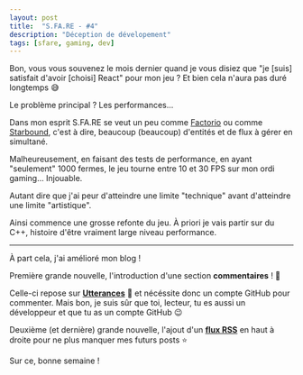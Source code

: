 ```yaml
---
layout: post
title:  "S.FA.RE - #4"
description: "Déception de dévelopement"
tags: [sfare, gaming, dev]
---
```


Bon, vous vous souvenez le mois dernier quand je vous disiez que "je \[suis\] satisfait d'avoir \[choisi\] React" pour mon jeu ? Et bien cela n'aura pas duré longtemps 😅

Le problème principal ? Les performances...

Dans mon esprit S.FA.RE se veut un peu comme [Factorio](https://www.factorio.com/) ou comme [Starbound](https://playstarbound.com/), c'est à dire, beaucoup (beaucoup) d'entités et de flux à gérer en simultané.

Malheureusement, en faisant des tests de performance, en ayant "seulement" 1000 fermes, le jeu tourne entre 10 et 30 FPS sur mon ordi gaming... Injouable.

Autant dire que j'ai peur d'atteindre une limite "technique" avant d'atteindre une limite "artistique".

Ainsi commence une grosse refonte du jeu. À priori je vais partir sur du C++, histoire d'être vraiment large niveau performance.

***

À part cela, j'ai amélioré mon blog !

Première grande nouvelle, l'introduction d'une section **commentaires** ! 🎉

Celle-ci repose sur **[Utterances](https://utteranc.es/)** 🔮 et nécéssite donc un compte GitHub pour commenter. Mais bon, je suis sûr que toi, lecteur, tu es aussi un développeur et que tu as un compte GitHub 😉

Deuxième (et dernière) grande nouvelle, l'ajout d'un [**flux RSS**](/feed.xml) en haut à droite pour ne plus manquer mes futurs posts ⭐️

Sur ce, bonne semaine !
